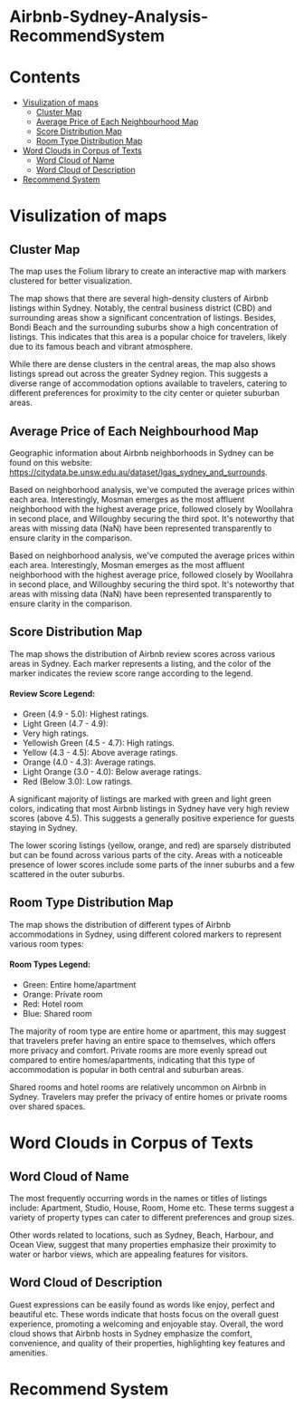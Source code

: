 # Airbnb-Sydney-Analysis-RecommendSystem
# Contents
- [Visulization of maps](#visulization-of-maps)
    - [Cluster Map](#cluster-map)
    - [Average Price of Each Neighbourhood Map](#average-price-of-each-neighbourhood-map)
    - [Score Distribution Map](#score-distribution-map)
    - [Room Type Distribution Map](#room-type-distribution-map)
- [Word Clouds in Corpus of Texts](#word-clouds-in-corpus-of-texts)
	- [Word Cloud of Name](#word-cloud-of-name)
	- [Word Cloud of Description](#word-cloud-of-description)
- [Recommend System](#recommend-system)
# Visulization of maps
## Cluster Map
The map uses the Folium library to create an interactive map with markers clustered for better visualization.

The map shows that there are several high-density clusters of Airbnb listings within Sydney. Notably, the central business district (CBD) and surrounding areas show a significant concentration of listings. Besides, Bondi Beach and the surrounding suburbs show a high concentration of listings. This indicates that this area is a popular choice for travelers, likely due to its famous beach and vibrant atmosphere. 

While there are dense clusters in the central areas, the map also shows listings spread out across the greater Sydney region. This suggests a diverse range of accommodation options available to travelers, catering to different preferences for proximity to the city center or quieter suburban areas.

## Average Price of Each Neighbourhood Map
Geographic information about Airbnb neighborhoods in Sydney can be found on this website: https://citydata.be.unsw.edu.au/dataset/lgas_sydney_and_surrounds.

Based on neighborhood analysis, we've computed the average prices within each area. Interestingly, Mosman emerges as the most affluent neighborhood with the highest average price, followed closely by Woollahra in second place, and Willoughby securing the third spot. It's noteworthy that areas with missing data (NaN) have been represented transparently to ensure clarity in the comparison.

Based on neighborhood analysis, we've computed the average prices within each area. Interestingly, Mosman emerges as the most affluent neighborhood with the highest average price, followed closely by Woollahra in second place, and Willoughby securing the third spot. It's noteworthy that areas with missing data (NaN) have been represented transparently to ensure clarity in the comparison.

## Score Distribution Map
The map shows the distribution of Airbnb review scores across various areas in Sydney. Each marker represents a listing, and the color of the marker indicates the review score range according to the legend. 

#### Review Score Legend:
* Green (4.9 - 5.0): Highest ratings.
* Light Green (4.7 - 4.9): 
* Very high ratings.
* Yellowish Green (4.5 - 4.7): High ratings.
* Yellow (4.3 - 4.5): Above average ratings.
* Orange (4.0 - 4.3): Average ratings.
* Light Orange (3.0 - 4.0): Below average ratings.
* Red (Below 3.0): Low ratings.

A significant majority of listings are marked with green and light green colors, indicating that most Airbnb listings in Sydney have very high review scores (above 4.5). This suggests a generally positive experience for guests staying in Sydney.

The lower scoring listings (yellow, orange, and red) are sparsely distributed but can be found across various parts of the city.
Areas with a noticeable presence of lower scores include some parts of the inner suburbs and a few scattered in the outer suburbs.


## Room Type Distribution Map
The map shows the distribution of different types of Airbnb accommodations in Sydney, using different colored markers to represent various room types:

#### Room Types Legend:
* Green: Entire home/apartment
* Orange: Private room
* Red: Hotel room
* Blue: Shared room

The majority of room type are entire home or apartment, this may suggest that travelers prefer having an entire space to themselves, which offers more privacy and comfort. Private rooms are more evenly spread out compared to entire homes/apartments, indicating that this type of accommodation is popular in both central and suburban areas.

Shared rooms and hotel rooms are relatively uncommon on Airbnb in Sydney. Travelers may prefer the privacy of entire homes or private rooms over shared spaces.

# Word Clouds in Corpus of Texts
## Word Cloud of Name
The most frequently occurring words in the names or titles of listings include: Apartment, Studio, House, Room, Home etc. These terms suggest a variety of property types can cater to different preferences and group sizes.

Other words related to locations, such as Sydney, Beach, Harbour, and Ocean View, suggest that many properties emphasize their proximity to water or harbor views, which are appealing features for visitors.

## Word Cloud of Description

Guest expressions can be easily found as words like enjoy, perfect and beautiful etc. These words indicate that hosts focus on the overall guest experience, promoting a welcoming and enjoyable stay. Overall, the word cloud shows that Airbnb hosts in Sydney emphasize the comfort, convenience, and quality of their properties, highlighting key features and amenities.

# Recommend System
